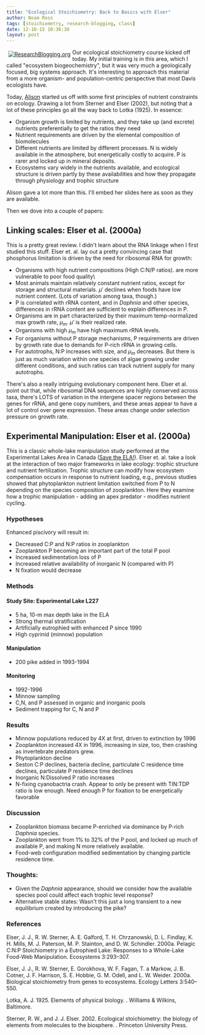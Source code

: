 ```yaml
---
title: "Ecological Stoichiometry: Back to Basics with Elser"
author: Noam Ross
tags: [stoichiometry, research-blogging, class]
date: 12-10-15 10:36:30
layout: post
--- 
```



<span style="float: left; padding: 5px;"><a href="http://www.researchblogging.org"><img alt="ResearchBlogging.org" src="http://www.researchblogging.org/public/citation_icons/rb2_large_gray.png" style="border:0;"/></a></span>Our
ecological stoichiometry course kicked off today. My initial training is
in this area, which I called "ecosystem biogeochemistry", but it was
very much a geologically focused, big systems approach. It's interesting
to approach this material from a more organism- and population-centric
perspective that most Davis ecologists have.

Today, [Alison](http://www.researchgate.net/profile/Alison_Marklein/)
started us off with some first principles of nutrient constraints on
ecology. Drawing a lot from Sterner and Elser (2002), but noting that a
lot of these principles go all the way back to Lotka (1925). In essence:

-   Organism growth is limited by nutrients, and they take up (and
    excrete) nutrients preferentially to get the ratios they need
-   Nutrient requirements are driven by the elemental composition of
    biomolecules
-   Different nutrients are limited by different processes. N is widely
    available in the atmosphere, but energetically costly to acquire. P
    is rarer and locked up in mineral deposits.
-   Ecosystems vary widely in the nutrients available, and ecological
    structure is driven partly by these availabilities and how they
    propagate through physiology and trophic structure

Alison gave a lot more than this. I'll embed her slides here as soon as
they are available.

Then we dove into a couple of papers:

Linking scales: Elser et al. (2000a)
------------------------------------

This is a pretty great review. I didn't learn about the RNA linkage when
I first studied this stuff. Elser et. al. lay out a pretty convincing
case that phosphorus limitation is driven by the need for ribosomal RNA
for growth:

-   Organisms with high nutrient compositions (High C:N/P ratios). are
    more vulnerable to poor food quality\
-   Most animals maintain relatively constant nutrient ratios, except
    for storage and structural materials. $\mu'$ declines when foods
    have low nutrient content. (Lots of variation among taxa, though.)
-   P is correlated with rRNA content, and in *Daphnia* and other
    species, differences in rRNA content are sufficient to explain
    differences in P.
-   Organisms are in part characterized by their maximum temp-normalized
    max growth rate, $\mu_m$. $\mu'$ is their realized rate.
-   Organisms with high $\mu_m$ have high maximum rRNA levels.
-   For organisms without P storage mechanisms, P requirements are
    driven by growth rate due to demands for P-rich rRNA in growing
    cells.
-   For autotrophs, N:P increases with size, and $\mu_m$ decreases. But
    there is just as much variation within one species of algae growing
    under different conditions, and such ratios can track nutrient
    supply for many autotrophs.

There's also a really intriguing evolutionary component here. Elser et
al. point out that, while ribosomal DNA sequences are highly conserved
across taxa, there's LOTS of variation in the intergene spacer regions
between the genes for rRNA, and gene copy numbers, and these areas
appear to have a lot of control over gene expression. These areas change
under selection pressure on growth rate.

Experimental Manipulation: Elser et al. (2000a)
-----------------------------------------------

This is a classic whole-lake manipulation study performed at the
Experimental Lakes Area in Canada ([Save the
ELA!](http://saveela.org/)). Elser et. al. take a look at the
interaction of two major frameworks in lake ecology: trophic structure
and nutrient fertilization. Trophic structure can modify how ecosystem
compensation occurs in response to nutrient loading, e.g., previous
studies showed that phytoplankton nutrient limitation switched from P to
N depending on the species composition of zooplankton. Here they examine
how a trophic manipulation - adding an apex predator - modifies nutrient
cycling.

### Hypotheses

Enhanced piscivory will result in:

-   Decreased C:P and N:P ratios in zooplankton
-   Zooplankton P becoming an important part of the total P pool
-   Increased sedimentation loss of P
-   Increased relative availability of inorganic N (compared with P)
-   N fixation would decrease

### Methods

#### Study Site: Experimental Lake L227

-   5 ha, 10-m max depth lake in the ELA
-   Strong thermal stratification
-   Artificially eutrophied with enhanced P since 1990
-   High cyprinid (minnow) population

#### Manipulation

-   200 pike added in 1993-1994

#### Monitoring

-   1992-1996
-   Minnow sampling
-   C,N, and P assessed in organic and inorganic pools
-   Sediment trapping for C, N and P

### Results

-   Minnow populations reduced by 4X at first, driven to extinction by
    1996
-   Zooplankton increased 4X in 1996, increasing in size, too, then
    crashing as invertebrate predators grew.
-   Phytoplankton decline
-   Seston C:P declines, bacteria decline, particulate C residence time
    declines, particulate P residence time declines
-   Inorganic N:Dissolved P ratio increases
-   N-fixing cyanobactria crash. Appear to only be present with TIN:TDP
    ratio is low enough. Need enough P for fixation to be energetically
    favorable

### Discussion

-   Zooplankton biomass became P-enriched via dominance by P-rich
    *Daphnia* species.
-   Zooplankton went from 1% to 32% of the P pool, and locked up much of
    available P, and making N more relatively available.
-   Food-web configuration modified sedimentation by changing particle
    residence time.

### Thoughts:

-   Given the *Daphnia* appearance, should we consider how the available
    species pool could affect each trophic level response?
-   Alternative stable states: Wasn't this just a long transient to a
    new equilibrium created by introducing the pike?

### References

<span class="Z3988" title="ctx_ver=Z39.88-2004&rft_val_fmt=info%3Aofi%2Ffmt%3Akev%3Amtx%3Ajournal&rft.jtitle=Ecology+Letters&rft_id=info%3Adoi%2F10.1046%2Fj.1461-0248.2000.00185.x&rfr_id=info%3Asid%2Fresearchblogging.org&rft.atitle=Biological+stoichiometry+from+genes+to+ecosystems&rft.issn=1461-023X&rft.date=2000&rft.volume=3&rft.issue=6&rft.spage=540&rft.epage=550&rft.artnum=http%3A%2F%2Fdoi.wiley.com%2F10.1046%2Fj.1461-0248.2000.00185.x&rft.au=Elser%2C+J.&rft.au=Sterner%2C+R.&rft.au=Gorokhova%2C+E.&rft.au=Fagan%2C+W.&rft.au=Markow%2C+T.&rft.au=Cotner%2C+J.&rft.au=Harrison%2C+J.&rft.au=Hobbie%2C+S.&rft.au=Odell%2C+G.&rft.au=Weider%2C+L.&rfe_dat=bpr3.included=1;bpr3.tags=Ecology+%2F+Conservation"></span>
<span class="Z3988" title="ctx_ver=Z39.88-2004&rft_val_fmt=info%3Aofi%2Ffmt%3Akev%3Amtx%3Ajournal&rft.jtitle=Ecosystems&rft_id=info%3Adoi%2F10.1007%2Fs100210000027&rfr_id=info%3Asid%2Fresearchblogging.org&rft.atitle=Pelagic+C%3AN%3AP+Stoichiometry+in+a+Eutrophied+Lake%3A+Responses+to+a+Whole-Lake+Food-Web+Manipulation&rft.issn=1432-9840&rft.date=2000&rft.volume=3&rft.issue=3&rft.spage=293&rft.epage=307&rft.artnum=http%3A%2F%2Fwww.springerlink.com%2Fopenurl.asp%3Fgenre%3Darticle%26id%3Ddoi%3A10.1007%2Fs100210000027&rft.au=Elser%2C+J.&rft.au=Sterner%2C+R.&rft.au=Galford%2C+A.&rft.au=Chrzanowski%2C+T.&rft.au=Findlay%2C+D.&rft.au=Mills%2C+K.&rft.au=Paterson%2C+M.&rft.au=Stainton%2C+M.&rft.au=Schindler%2C+D.&rfe_dat=bpr3.included=1;bpr3.tags=Ecology+%2F+Conservation"></span>
Elser, J. J., R. W. Sterner, A. E. Galford, T. H. Chrzanowski, D. L.
Findlay, K. H. Mills, M. J. Paterson, M. P. Stainton, and D. W.
Schindler. 2000a. Pelagic C:N:P Stoichiometry in a Eutrophied Lake:
Responses to a Whole-Lake Food-Web Manipulation. Ecosystems 3:293–307.

Elser, J. J., R. W. Sterner, E. Gorokhova, W. F. Fagan, T. a Markow, J.
B. Cotner, J. F. Harrison, S. E. Hobbie, G. M. Odell, and L. W. Weider.
2000a. Biological stoichiometry from genes to ecosystems. Ecology
Letters 3:540–550.

Lotka, A. J. 1925. Elements of physical biology. . Williams & Wilkins,
Baltimore.

Sterner, R. W., and J. J. Elser. 2002. Ecological stoichiometry: the
biology of elements from molecules to the biosphere. . Princeton
University Press.
